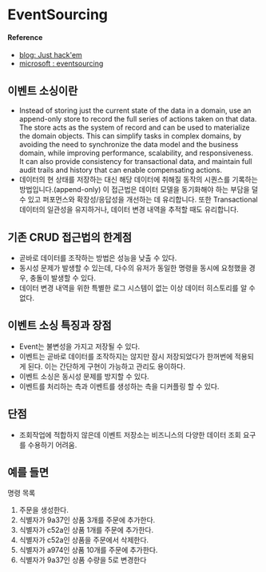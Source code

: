 # EventSourcing

#### Reference

- [blog: Just hack'em](https://justhackem.wordpress.com/2017/02/05/introducing-event-sourcing/)
- [microsoft : eventsourcing](https://docs.microsoft.com/en-us/azure/architecture/patterns/event-sourcing)

## 이벤트 소싱이란

- Instead of storing just the current state of the data in a domain, use an append-only store to record the full series of actions taken on that data. The store acts as the system of record and can be used to materialize the domain objects. This can simplify tasks in complex domains, by avoiding the need to synchronize the data model and the business domain, while improving performance, scalability, and responsiveness. It can also provide consistency for transactional data, and maintain full audit trails and history that can enable compensating actions.
- 데이터의 현 상태를 저장하는 대신 해당 데이터에 취해질 동작의 시퀀스를 기록하는 방법입니다.(append-only) 이 접근법은 데이터 모델을 동기화해야 하는 부담을 덜 수 있고 퍼포먼스와 확장성/응답성을 개선하는 데 유리합니다. 또한 Transactional 데이터의 일관성을 유지하거나, 데이터 변경 내역을 추적할 때도 유리합니다.

## 기존 CRUD 접근법의 한계점

- 곧바로 데이터를 조작하는 방법은 성능을 낮출 수 있다.
- 동시성 문제가 발생할 수 있는데, 다수의 유저가 동일한 명령을 동시에 요청했을 경우, 충돌이 발생할 수 있다.
- 데이터 변경 내역을 위한 특별한 로그 시스템이 없는 이상 데이터 히스토리를 알 수 없다.

## 이벤트 소싱 특징과 장점

- Event는 불변성을 가지고 저장될 수 있다.
- 이벤트는 곧바로 데이터를 조작하지는 않지만 잠시 저장되었다가 한꺼번에 적용되게 된다. 이는 간단하게 구현이 가능하고 관리도 용이하다.
- 이벤트 소싱은 동시성 문제를 방지할 수 있다.
- 이벤트를 처리하는 측과 이벤트를 생성하는 측을 디커플링 할 수 있다.

## 단점

- 조회작업에 적합하지 않은데 이벤트 저장소는 비즈니스의 다양한 데이터 조회 요구를 수용하기 어려움.

## 예를 들면

명령 목록

1. 주문을 생성한다.
2. 식별자가 9a37인 상품 3개를 주문에 추가한다.
3. 식별자가 c52a인 상품 1개를 주문에 추가한다.
4. 식별자가 c52a인 상품을 주문에서 삭제한다.
5. 식별자가 a974인 상품 10개를 주문에 추가한다.
6. 식별자가 9a37인 상품 수량을 5로 변경한다